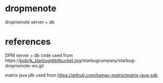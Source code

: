 # dropmenote
dropmenote server + db

# references
DPM server + db code used from https://bobrik_starbug@bitbucket.org/starbugcompany/starbug-dropmenote-ws.git

matrix java jdk used from https://github.com/kamax-matrix/matrix-java-sdk
